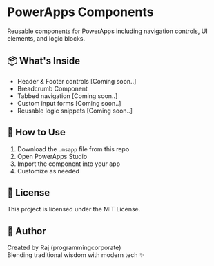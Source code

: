 # PowerApps Components

Reusable components for PowerApps including navigation controls, UI elements, and logic blocks.

## 📦 What's Inside
- Header & Footer controls [Coming soon..]
- Breadcrumb Component
- Tabbed navigation [Coming soon..]
- Custom input forms [Coming soon..]
- Reusable logic snippets [Coming soon..]

## 🚀 How to Use
1. Download the `.msapp` file from this repo
2. Open PowerApps Studio
3. Import the component into your app
4. Customize as needed

## 📄 License
This project is licensed under the MIT License.

## 🙌 Author
Created by Raj (programmingcorporate)  
Blending traditional wisdom with modern tech ✨
